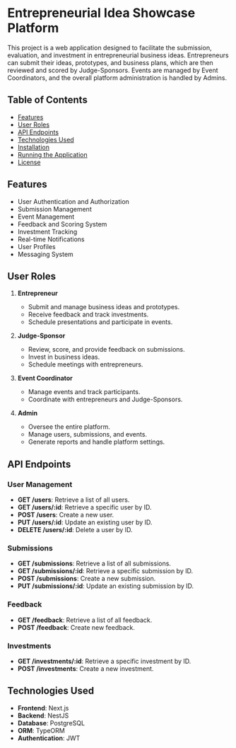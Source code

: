 # Entrepreneurial Idea Showcase Platform

This project is a web application designed to facilitate the submission, evaluation, and investment in entrepreneurial business ideas. Entrepreneurs can submit their ideas, prototypes, and business plans, which are then reviewed and scored by Judge-Sponsors. Events are managed by Event Coordinators, and the overall platform administration is handled by Admins.

## Table of Contents

- [Features](#features)
- [User Roles](#user-roles)
- [API Endpoints](#api-endpoints)
- [Technologies Used](#technologies-used)
- [Installation](#installation)
- [Running the Application](#running-the-application)
- [License](#license)

## Features

- User Authentication and Authorization
- Submission Management
- Event Management
- Feedback and Scoring System
- Investment Tracking
- Real-time Notifications
- User Profiles
- Messaging System

## User Roles

1. **Entrepreneur**
   - Submit and manage business ideas and prototypes.
   - Receive feedback and track investments.
   - Schedule presentations and participate in events.

2. **Judge-Sponsor**
   - Review, score, and provide feedback on submissions.
   - Invest in business ideas.
   - Schedule meetings with entrepreneurs.

3. **Event Coordinator**
   - Manage events and track participants.
   - Coordinate with entrepreneurs and Judge-Sponsors.

4. **Admin**
   - Oversee the entire platform.
   - Manage users, submissions, and events.
   - Generate reports and handle platform settings.

## API Endpoints

### User Management
- **GET /users**: Retrieve a list of all users.
- **GET /users/:id**: Retrieve a specific user by ID.
- **POST /users**: Create a new user.
- **PUT /users/:id**: Update an existing user by ID.
- **DELETE /users/:id**: Delete a user by ID.

### Submissions
- **GET /submissions**: Retrieve a list of all submissions.
- **GET /submissions/:id**: Retrieve a specific submission by ID.
- **POST /submissions**: Create a new submission.
- **PUT /submissions/:id**: Update an existing submission by ID.

### Feedback
- **GET /feedback**: Retrieve a list of all feedback.
- **POST /feedback**: Create new feedback.

### Investments
- **GET /investments/:id**: Retrieve a specific investment by ID.
- **POST /investments**: Create a new investment.

## Technologies Used

- **Frontend**: Next.js
- **Backend**: NestJS
- **Database**: PostgreSQL
- **ORM**: TypeORM
- **Authentication**: JWT
